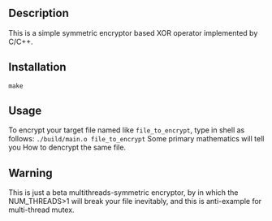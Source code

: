 ## Description
This is a simple symmetric encryptor based XOR operator implemented by C/C++.
## Installation
`make`

## Usage
To encrypt your target file named like `file_to_encrypt`, type in shell as follows:
`./build/main.o file_to_encrypt`
Some primary mathematics will tell you How to dencrypt the same file.

## Warning
This is just a beta multithreads-symmetric encryptor, by in which the NUM_THREADS>1 will break your file inevitably, and this is anti-example for multi-thread mutex.
